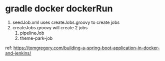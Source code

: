 # gradle docker dockerRun

1. seedJob.xml uses       <targets>createJobs.groovy</targets> to create jobs
2. createJobs.groovy    will create 2 jobs
   1. pipelineJob
   2. theme-park-job
   
ref: 
https://tomgregory.com/building-a-spring-boot-application-in-docker-and-jenkins/